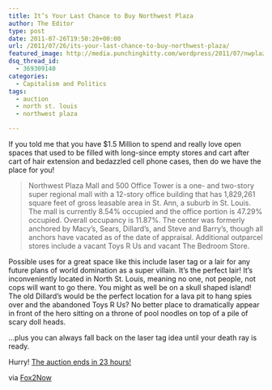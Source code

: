 ```yaml
---
title: It’s Your Last Chance to Buy Northwest Plaza
author: The Editor
type: post
date: 2011-07-26T19:50:20+00:00
url: /2011/07/26/its-your-last-chance-to-buy-northwest-plaza/
featured_image: http://media.punchingkitty.com/wordpress/2011/07/nwplaza_auction.jpg
dsq_thread_id:
  - 369309140
categories:
  - Capitalism and Politics
tags:
  - auction
  - north st. louis
  - northwest plaza

---
```

If you told me that you have $1.5 Million to spend and really love open spaces that used to be filled with long-since empty stores and cart after cart of hair extension and bedazzled cell phone cases, then do we have the place for you!

> Northwest Plaza Mall and 500 Office Tower is a one- and two-story super regional mall with a 12-story office building that has 1,829,261 square feet of gross leasable area in St. Ann, a suburb in St. Louis. The mall is currently 8.54% occupied and the office portion is 47.29% occupied. Overall occupancy is 11.87%. The center was formerly anchored by Macy&#8217;s, Sears, Dillard&#8217;s, and Steve and Barry&#8217;s, though all anchors have vacated as of the date of appraisal. Additional outparcel stores include a vacant Toys R Us and vacant The Bedroom Store.

Possible uses for a great space like this include laser tag or a lair for any future plans of world domination as a super villain. It&#8217;s the perfect lair! It&#8217;s inconveniently located in North St. Louis, meaning no one, not people, not cops will want to go there. You might as well be on a skull shaped island! The old Dillard&#8217;s would be the perfect location for a lava pit to hang spies over and the abandoned Toys R Us? No better place to dramatically appear in front of the hero sitting on a throne of pool noodles on top of a pile of scary doll heads.

&#8230;plus you can always fall back on the laser tag idea until your death ray is ready.

Hurry! <a href="http://www.auction.com/Missouri/commercial-auction-asset/193001725-1437-500-650-Northwest-Plaza-ST.-LOUIS-MO-63074.html" target="_blank">The auction ends in 23 hours!</a>

via <a href="http://northcounty.fox2now.com/news/news/northwest-plaza-hitting-auction-block/62502" target="_blank">Fox2Now</a>